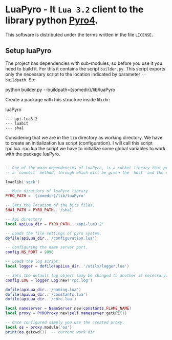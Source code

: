 # LuaPyro - It `Lua 3.2` client to the library python [Pyro4](https://github.com/irmen/Pyro4).
This software is distributed under the terms written in the file `LICENSE`.

## Setup luaPyro


The project has dependencies with sub-modules, so before you use it you need to build it.
For this it contains the script `builder.py`. This script exports only the necessary script
to the location indicated by parameter `--buildpath`. So:


python builder.py --buildpath={somedir}/lib/luaPyro


Create a package with this structure inside lib dir:

luaPyro
```
--- api-lua3.2
--- luabit
--- sha1
```

Considering that we are in the `lib` directory as working directory. We have to create an
initialization lua script (configuration). I will call this script rpc.lua.
rpc.lua the script we have to initialize some global variables to work with the package luaPyro.


```lua

-- One of the main dependencies of luaPyro, is a socket library that provides 
-- a `connect` method, through which will be given the `host` and the server `port`.

loadlib('sock')

-- Main directory of luaPyro library
PYRO_PATH = '{somedir}/lib/luaPyro'

-- Sets the location of the bits files.
SHA1_PATH = PYRO_PATH..'/sha1'

-- Api directory
local apiLua_dir = PYRO_PATH..'/api-lua3.2'

-- Loads the file settings of pyro system.
dofile(apiLua_dir..'/configuration.lua')

-- Configuring the name server port.
config.NS_PORT = 9090

-- Loads the log script.
local logger = dofile(apiLua_dir..'/utils/logger.lua')

-- Sets the default log object (may be changed to another if necessary).
config.LOG = logger.Log:new('rpc.log')

dofile(apiLua_dir..'/naming.lua')
dofile(apiLua_dir..'/constants.lua')
dofile(apiLua_dir..'/core.lua')

local nameserver = NameServer:new(constants.FLAME_NAME)
local proxy = PYROProxy:new(self.nameserver:getURI())

-- Once configured simply you use the created proxy.
local os = proxy.module{'os'}
print(os.getcwd())  -- current work dir
```
